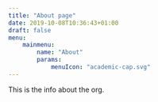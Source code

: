 ```yaml
---
title: "About page"
date: 2019-10-08T10:36:43+01:00
draft: false
menu:
    mainmenu:
        name: "About"
        params:
            menuIcon: "academic-cap.svg"
---
```

 
 This is the info about the org.